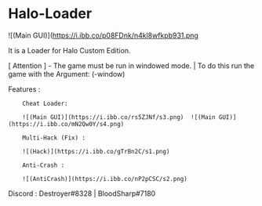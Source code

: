 # Halo-Loader

![(Main GUI)](https://i.ibb.co/p08FDnk/n4kl8wfkpb931.png 

It is a Loader for Halo Custom Edition.

[ Attention ] - The game must be run in windowed mode. | To do this run the game with the Argument: (-window)

Features :
        
        Cheat Loader:
        
        ![(Main GUI)](https://i.ibb.co/rs5ZJNf/s3.png)  ![(Main GUI)](https://i.ibb.co/mN2Qw0Y/s4.png) 
        
        Multi-Hack (Fix) : 
        
        ![(Hack)](https://i.ibb.co/gTrBn2C/s1.png) 
        
        Anti-Crash : 
        
        ![(AntiCrash)](https://i.ibb.co/nP2pCSC/s2.png) 
        
        

Discord : Destroyer#8328 | BloodSharp#7180
        


